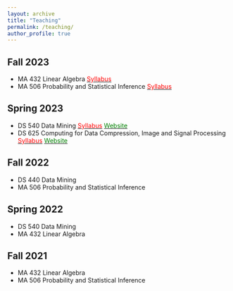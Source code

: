 ```yaml
---
layout: archive
title: "Teaching"
permalink: /teaching/
author_profile: true
---
```


<!-- {% include base_path %}

{% for post in site.teaching reversed %}
  {% include archive-single.html %}
{% endfor %} -->

## Fall 2023
- MA 432 Linear Algebra <a href = "/files/MA432_Fall23.pdf" target="_blank"><span style="color:red">Syllabus</span></a>
- MA 506 Probability and Statistical Inference <a href = "/files/MA506_Fall23.pdf" target="_blank"><span style="color:red">Syllabus</span></a>

## Spring 2023
- DS 540 Data Mining <a href = "/files/MA540_Spring2023.pdf" target="_blank"><span style="color:red">Syllabus</span></a> <a href = "https://p-shekhar.github.io/2023_DS540/" target="_blank"><span style="color:green">Website</span></a>
- DS 625 Computing for Data Compression, Image and Signal Processing <a href = "/files/DS625_Spring2023.pdf" target="_blank"><span style="color:red">Syllabus</span></a> <a href = "https://p-shekhar.github.io/2023_DS625/" target="_blank"><span style="color:green">Website</span></a>

## Fall 2022
- DS 440 Data Mining
- MA 506 Probability and Statistical Inference

## Spring 2022
- DS 540 Data Mining
- MA 432 Linear Algebra

## Fall 2021
- MA 432 Linear Algebra
- MA 506 Probability and Statistical Inference

